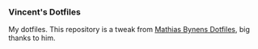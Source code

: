 ### Vincent's Dotfiles
My dotfiles.
This repository is a tweak from [Mathias Bynens Dotfiles](https://github.com/mathiasbynens/dotfiles), big thanks to him.
